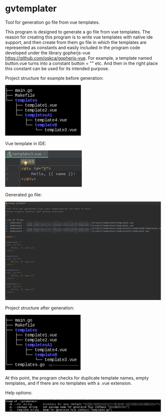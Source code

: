 # gvtemplater
Tool for generation go file from vue templates.

  This program is designed to generate a go file from vue templates.
The reason for creating this program is to write vue templates with native ide support,
and then create from them go file in which the templates are represented as constants
and easily included in the program code developed under the library gopherjs-vue
https://github.com/oskca/gopherjs-vue.
  For example, a template named button.vue turns into a constant button = "" etc.
And then in the right place this constant can be used for its intended purpose.

Project structure for example before generation:

![Alt text](pics/start.png)

Vue template in IDE:

![Alt text](pics/template.png)

Generated go file:

![Alt text](pics/generated.png)

Project structure after generation:

![Alt text](pics/end.png)

At this point, the program checks for duplicate template names, empty templates,
and if there are no templates with a .vue extension.

Help options:

![Alt text](pics/help.png)
